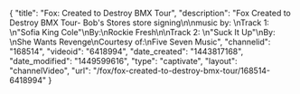 {
    "title": "Fox: Created to Destroy BMX Tour",
    "description": "Fox Created to Destroy BMX Tour- Bob's Stores store signing\n\nmusic by: \nTrack 1: \n\"Sofia King Cole\"\nBy:\nRockie Fresh\n\nTrack 2: \n\"Suck It Up\"\nBy: \nShe Wants Revenge\nCourtesy of:\nFive Seven Music",
    "channelid": "168514",
    "videoid": "6418994",
    "date_created": "1443817168",
    "date_modified": "1449599616",
    "type": "captivate",
    "layout": "channelVideo",
    "url": "\/fox\/fox-created-to-destroy-bmx-tour\/168514-6418994"
}
